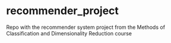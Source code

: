 # recommender_project
Repo with the recommender system project from the Methods of Classification and  Dimensionality Reduction course  
